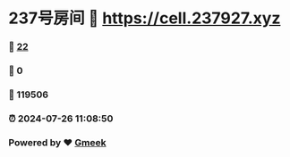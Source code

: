 # 237号房间 :link: https://cell.237927.xyz 
### :page_facing_up: [22](https://cell.237927.xyz/tag.html) 
### :speech_balloon: 0 
### :hibiscus: 119506 
### :alarm_clock: 2024-07-26 11:08:50 
### Powered by :heart: [Gmeek](https://github.com/Meekdai/Gmeek)
